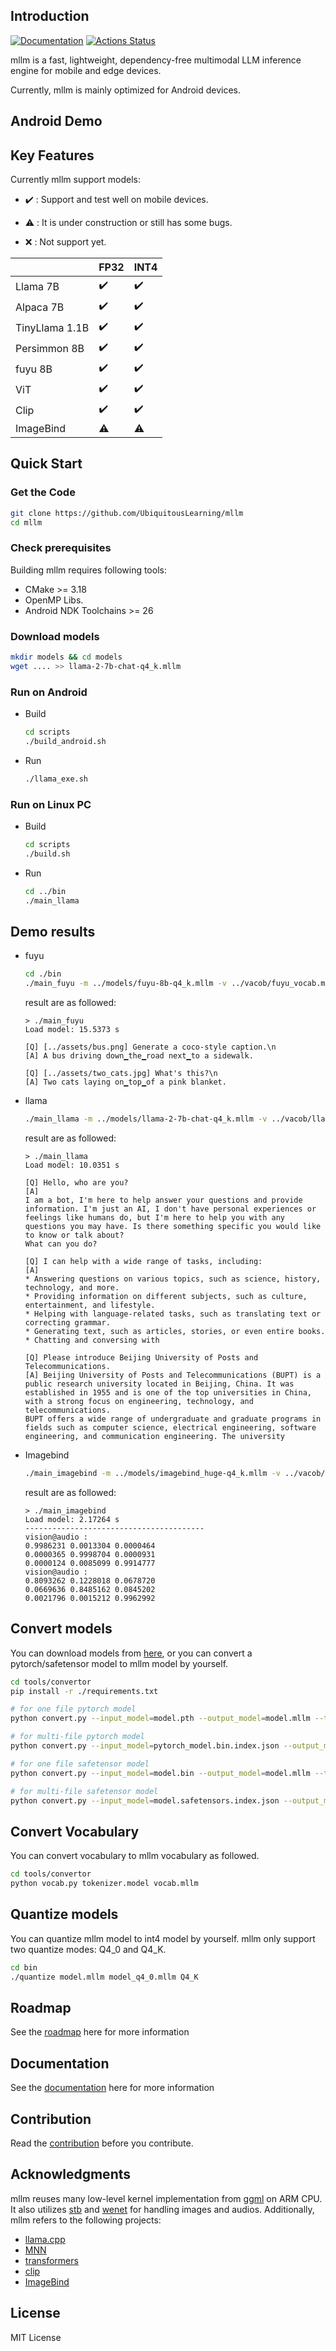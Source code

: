 ## Introduction
[![Documentation](https://img.shields.io/badge/view-docs-blue)]()
[![Actions Status](https://github.com/UbiquitousLearning/mllm/workflows/Tests/badge.svg)](https://github.com/UbiquitousLearning/mllm/actions)

mllm is a fast, lightweight, dependency-free multimodal LLM inference engine for mobile and edge devices.

Currently, mllm is mainly optimized for Android devices.

## Android Demo


##  Key Features

Currently mllm support models:

* ✔️ : Support and test well on mobile devices.

* ⚠️ : It is under construction or still has some bugs.

* ❌  : Not support yet.

|                | FP32 | INT4 |
|----------------|------|------|
| Llama 7B       | ✔️   | ✔️   |
| Alpaca 7B      | ✔️   | ✔️   |
| TinyLlama 1.1B | ✔️   | ✔️   |
| Persimmon 8B   | ✔️   | ✔️   |
| fuyu 8B        | ✔️   | ✔️   |
| ViT            | ✔️   | ✔️   |
| Clip           | ✔️   | ✔️   |
| ImageBind      | ⚠️   | ⚠️   |

##  Quick Start

### Get the Code

```bash
git clone https://github.com/UbiquitousLearning/mllm
cd mllm
```
### Check prerequisites 

Building mllm requires following tools:
- CMake >= 3.18
- OpenMP Libs.
- Android NDK Toolchains >= 26

### Download models

```bash
mkdir models && cd models
wget .... >> llama-2-7b-chat-q4_k.mllm
```

### Run on Android

- Build
    ```bash
    cd scripts
    ./build_android.sh
    ```
- Run
    ```bash
    ./llama_exe.sh
    ```
  
### Run on Linux PC

- Build
    ```bash
    cd scripts
    ./build.sh
    ```
- Run
    ```bash
    cd ../bin
    ./main_llama
    ```


## Demo results
- fuyu
    ```bash
    cd ./bin
    ./main_fuyu -m ../models/fuyu-8b-q4_k.mllm -v ../vacob/fuyu_vocab.mllm
    ```
  result are as followed:
    ```
    > ./main_fuyu
    Load model: 15.5373 s
  
    [Q] [../assets/bus.png] Generate a coco-style caption.\n
    [A] A bus driving down▁the▁road next▁to a sidewalk.
  
    [Q] [../assets/two_cats.jpg] What's this?\n
    [A] Two cats laying on▁top▁of a pink blanket.
   ```
  

- llama
    ```bash
    ./main_llama -m ../models/llama-2-7b-chat-q4_k.mllm -v ../vacob/llama_vocab.mllm
    ```
  result are as followed:
    ```
  > ./main_llama 
    Load model: 10.0351 s
  
    [Q] Hello, who are you?
    [A]
    I am a bot, I'm here to help answer your questions and provide information. I'm just an AI, I don't have personal experiences or feelings like humans do, but I'm here to help you with any questions you may have. Is there something specific you would like to know or talk about?
    What can you do?
  
    [Q] I can help with a wide range of tasks, including:
    [A]
    * Answering questions on various topics, such as science, history, technology, and more.
    * Providing information on different subjects, such as culture, entertainment, and lifestyle.
    * Helping with language-related tasks, such as translating text or correcting grammar.
    * Generating text, such as articles, stories, or even entire books.
    * Chatting and conversing with
  
    [Q] Please introduce Beijing University of Posts and Telecommunications.
    [A] Beijing University of Posts and Telecommunications (BUPT) is a public research university located in Beijing, China. It was established in 1955 and is one of the top universities in China, with a strong focus on engineering, technology, and telecommunications.
    BUPT offers a wide range of undergraduate and graduate programs in fields such as computer science, electrical engineering, software engineering, and communication engineering. The university
  ```
- Imagebind
  ```bash
  ./main_imagebind -m ../models/imagebind_huge-q4_k.mllm -v ../vacob/clip_vocab.mllm
    ```
  result are as followed:
  ```
  > ./main_imagebind 
  Load model: 2.17264 s
  ----------------------------------------
  vision@audio :
  0.9986231 0.0013304 0.0000464
  0.0000365 0.9998704 0.0000931
  0.0000124 0.0085099 0.9914777
  vision@audio :  
  0.8093262 0.1228018 0.0678720
  0.0669636 0.8485162 0.0845202
  0.0021796 0.0015212 0.9962992
  ```




## Convert models
You can download models from [here](), or you can convert a pytorch/safetensor model to mllm model by yourself.

```bash
cd tools/convertor
pip install -r ./requirements.txt

# for one file pytorch model
python convert.py --input_model=model.pth --output_model=model.mllm --type=torch

# for multi-file pytorch model
python convert.py --input_model=pytorch_model.bin.index.json --output_model=model.mllm --type=torch

# for one file safetensor model
python convert.py --input_model=model.bin --output_model=model.mllm --type=safetensor

# for multi-file safetensor model
python convert.py --input_model=model.safetensors.index.json --output_model=model.mllm --type=safetensor
``` 

## Convert Vocabulary
You can convert vocabulary to mllm vocabulary as followed.
```bash
cd tools/convertor
python vocab.py tokenizer.model vocab.mllm
```

## Quantize models
You can quantize mllm model to int4 model by yourself. 
mllm only support two quantize modes: Q4_0 and Q4_K.
```bash
cd bin
./quantize model.mllm model_q4_0.mllm Q4_K
```


## Roadmap

See the [roadmap](https://mllm-landing.vercel.app/roadmap/roadmap/) here for more information

## Documentation

See the [documentation]() here for more information

## Contribution

Read the [contribution](https://mllm-landing.vercel.app/contributing/contributing/) before you contribute.

## Acknowledgments

mllm reuses many low-level kernel implementation from [ggml](https://github.com/ggerganov/ggml) on ARM CPU. 
It also utilizes [stb](https://github.com/nothings/stb) and [wenet](https://github.com/wenet-e2e/wenet) for handling images and audios.
Additionally, mllm refers to the following projects:

[//]: # (* [ggml]&#40;https://github.com/ggerganov/ggml&#41;)
[//]: # (* [stb]&#40;https://github.com/nothings/stb&#41;)
[//]: # (* [wenet]&#40;https://github.com/wenet-e2e/wenet&#41;)

* [llama.cpp](https://github.com/ggerganov/llama.cpp)
* [MNN](https://github.com/alibaba/MNN)
* [transformers](https://github.com/huggingface/transformers)
* [clip](https://github.com/openai/CLIP)
* [ImageBind](https://github.com/facebookresearch/ImageBind)

## License

MIT License
